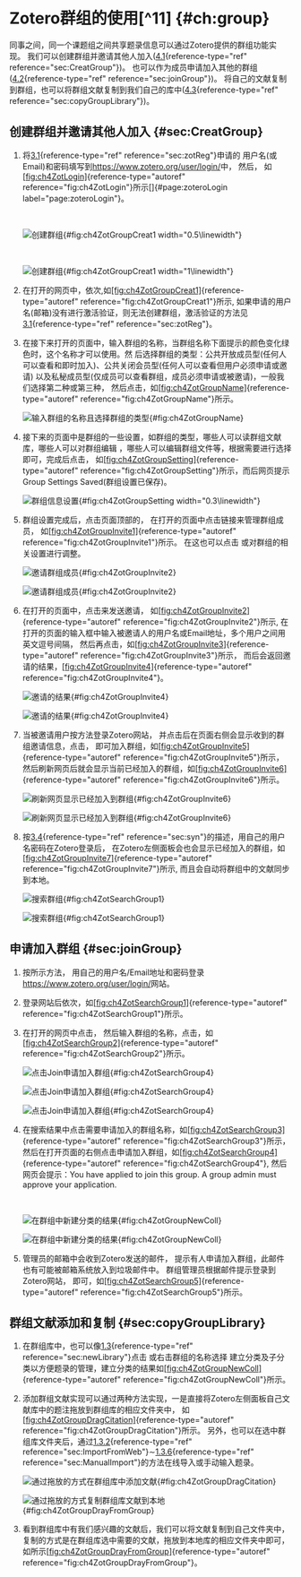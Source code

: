 # Zotero群组的使用[^11] {#ch:group}

同事之间，同一个课题组之间共享题录信息可以通过Zotero提供的群组功能实现。
我们可以创建群组并邀请其他人加入([4.1](#sec:CreatGroup){reference-type="ref"
reference="sec:CreatGroup"})。
也可以作为成员申请加入其他的群组([4.2](#sec:joinGroup){reference-type="ref"
reference="sec:joinGroup"})。
将自己的文献复制到群组，也可以将群组文献复制到我们自己的库中([4.3](#sec:copyGroupLibrary){reference-type="ref"
reference="sec:copyGroupLibrary"})。

## 创建群组并邀请其他人加入 {#sec:CreatGroup}

1.  将[3.1](#sec:zotReg){reference-type="ref"
    reference="sec:zotReg"}申请的
    用户名(或Email)和密码填写到<https://www.zotero.org/user/login/>中，
    然后，
    如[\[fig:ch4ZotLogin\]](#fig:ch4ZotLogin){reference-type="autoref"
    reference="fig:ch4ZotLogin"}所示[]{#page:zoteroLogin
    label="page:zoteroLogin"}。

     

    ![创建群组](ch4ZotLogin){#fig:ch4ZotGroupCreat1
    width="0.5\\linewidth"}

     

    ![创建群组](ch4ZotGroupCreat1){#fig:ch4ZotGroupCreat1
    width="1\\linewidth"}

2.  在打开的网页中，依次,如[\[fig:ch4ZotGroupCreat1\]](#fig:ch4ZotGroupCreat1){reference-type="autoref"
    reference="fig:ch4ZotGroupCreat1"}所示,
    如果申请的用户名(邮箱)没有进行激活验证，则无法创建群组，激活验证的方法见[3.1](#sec:zotReg){reference-type="ref"
    reference="sec:zotReg"}。

3.  在接下来打开的页面中，输入群组的名称，当群组名称下面提示的颜色变化绿色时，这个名称才可以使用。然
    后选择群组的类型：公共开放成员型(任何人可以查看和即时加入)、公共关闭会员型(任何人可以查看但用户必须申请或邀请)
    以及私秘成员型(仅成员可以查看群组，成员必须申请或被邀请)，一般我们选择第二种或第三种，
    然后点击，如[\[fig:ch4ZotGroupName\]](#fig:ch4ZotGroupName){reference-type="autoref"
    reference="fig:ch4ZotGroupName"}所示。

    ![输入群组的名称且选择群组的类型](ch4ZotGroupName){#fig:ch4ZotGroupName}

4.  接下来的页面中是群组的一些设置，如群组的类型，哪些人可以读群组文献库，哪些人可以对群组编辑
    ，哪些人可以编辑群组文件等，根据需要进行选择即可，完成后点击，
    如[\[fig:ch4ZotGroupSetting\]](#fig:ch4ZotGroupSetting){reference-type="autoref"
    reference="fig:ch4ZotGroupSetting"}所示，而后网页提示Group Settings
    Saved(群组设置已保存)。

    ![群组信息设置](ch4ZotGroupSetting){#fig:ch4ZotGroupSetting
    width="0.3\\linewidth"}

5.  群组设置完成后，点击页面顶部的，
    在打开的页面中点击链接来管理群组成员，
    如[\[fig:ch4ZotGroupInvite1\]](#fig:ch4ZotGroupInvite1){reference-type="autoref"
    reference="fig:ch4ZotGroupInvite1"}所示。 在这也可以点击
    或对群组的相关设置进行调整。

    ![邀请群组成员](ch4ZotGroupInvite1){#fig:ch4ZotGroupInvite2}

    ![邀请群组成员](ch4ZotGroupInvite2){#fig:ch4ZotGroupInvite2}

6.  在打开的页面中，点击来发送邀请，
    如[\[fig:ch4ZotGroupInvite2\]](#fig:ch4ZotGroupInvite2){reference-type="autoref"
    reference="fig:ch4ZotGroupInvite2"}所示,
    在打开的页面的输入框中输入被邀请人的用户名或Email地址，多个用户之间用英文逗号间隔，
    然后再点击，如[\[fig:ch4ZotGroupInvite3\]](#fig:ch4ZotGroupInvite3){reference-type="autoref"
    reference="fig:ch4ZotGroupInvite3"}所示，
    而后会返回邀请的结果，[\[fig:ch4ZotGroupInvite4\]](#fig:ch4ZotGroupInvite4){reference-type="autoref"
    reference="fig:ch4ZotGroupInvite4"}。

    ![邀请的结果](ch4ZotGroupInvite3){#fig:ch4ZotGroupInvite4}

    ![邀请的结果](ch4ZotGroupInvite4){#fig:ch4ZotGroupInvite4}

7.  当被邀请用户按方法登录Zotero网站，
    并点击后在页面右侧会显示收到的群组邀请信息，点击，
    即可加入群组，如[\[fig:ch4ZotGroupInvite5\]](#fig:ch4ZotGroupInvite5){reference-type="autoref"
    reference="fig:ch4ZotGroupInvite5"}所示，
    然后刷新网页后就会显示当前已经加入的群组，如[\[fig:ch4ZotGroupInvite6\]](#fig:ch4ZotGroupInvite6){reference-type="autoref"
    reference="fig:ch4ZotGroupInvite6"}所示。

    ![刷新网页显示已经加入到群组](ch4ZotGroupInvite5){#fig:ch4ZotGroupInvite6}

    ![刷新网页显示已经加入到群组](ch4ZotGroupInvite6){#fig:ch4ZotGroupInvite6}

8.  按[3.4](#sec:syn){reference-type="ref"
    reference="sec:syn"}的描述，用自己的用户名密码在Zotero登录后，
    在Zotero左侧面板会也会显示已经加入的群组，如[\[fig:ch4ZotGroupInvite7\]](#fig:ch4ZotGroupInvite7){reference-type="autoref"
    reference="fig:ch4ZotGroupInvite7"}所示,
    而且会自动将群组中的文献同步到本地。

    ![搜索群组](ch4ZotGroupInvite7){#fig:ch4ZotSearchGroup1}

    ![搜索群组](ch4ZotSearchGroup1){#fig:ch4ZotSearchGroup1}

## 申请加入群组 {#sec:joinGroup}

1.  按所示方法，
    用自己的用户名/Email地址和密码登录<https://www.zotero.org/user/login/>网站。

2.  登录网站后依次，如[\[fig:ch4ZotSearchGroup1\]](#fig:ch4ZotSearchGroup1){reference-type="autoref"
    reference="fig:ch4ZotSearchGroup1"}所示。

3.  在打开的网页中点击，
    然后输入群组的名称，点击，如[\[fig:ch4ZotSearchGroup2\]](#fig:ch4ZotSearchGroup2){reference-type="autoref"
    reference="fig:ch4ZotSearchGroup2"}所示。

    ![点击Join申请加入群组](ch4ZotSearchGroup2){#fig:ch4ZotSearchGroup4}

    ![点击Join申请加入群组](ch4ZotSearchGroup3){#fig:ch4ZotSearchGroup4}

    ![点击Join申请加入群组](ch4ZotSearchGroup4){#fig:ch4ZotSearchGroup4}

4.  在搜索结果中点击需要申请加入的群组名称，如[\[fig:ch4ZotSearchGroup3\]](#fig:ch4ZotSearchGroup3){reference-type="autoref"
    reference="fig:ch4ZotSearchGroup3"}所示，
    然后在打开页面的右侧点击申请加入群组，如[\[fig:ch4ZotSearchGroup4\]](#fig:ch4ZotSearchGroup4){reference-type="autoref"
    reference="fig:ch4ZotSearchGroup4"}, 然后网页会提示：You have
    applied to join this group. A group admin must approve your
    application.

     

    ![在群组中新建分类的结果](ch4ZotSearchGroup5){#fig:ch4ZotGroupNewColl}

    ![在群组中新建分类的结果](ch4ZotGroupNewColl){#fig:ch4ZotGroupNewColl}

5.  管理员的邮箱中会收到Zotero发送的邮件，
    提示有人申请加入群组，此邮件也有可能被邮箱系统放入到垃圾邮件中。
    群组管理员根据邮件提示登录到Zotero网站，
    即可，如[\[fig:ch4ZotSearchGroup5\]](#fig:ch4ZotSearchGroup5){reference-type="autoref"
    reference="fig:ch4ZotSearchGroup5"}所示。

## 群组文献添加和复制 {#sec:copyGroupLibrary}

1.  在群组库中，也可以像[1.3](#sec:newLibrary){reference-type="ref"
    reference="sec:newLibrary"}点击 或右击群组的名称选择
    建立分类及子分类以方便题录的管理，建立分类的结果如[\[fig:ch4ZotGroupNewColl\]](#fig:ch4ZotGroupNewColl){reference-type="autoref"
    reference="fig:ch4ZotGroupNewColl"}所示。

2.  添加群组文献实现可以通过两种方法实现，一是直接将Zotero左侧面板自己文献库中的题注拖放到群组库的相应文件夹中，
    如[\[fig:ch4ZotGroupDragCitation\]](#fig:ch4ZotGroupDragCitation){reference-type="autoref"
    reference="fig:ch4ZotGroupDragCitation"}所示。
    另外，也可以在选中群组库文件夹后，通过[1.3.2](#sec:ImportFromWeb){reference-type="ref"
    reference="sec:ImportFromWeb"}$\sim$[1.3.6](#sec:ManualImport){reference-type="ref"
    reference="sec:ManualImport"}的方法在线导入或手动输入题录。

    ![通过拖放的方式在群组库中添加文献](ch4ZotGroupDragCitation){#fig:ch4ZotGroupDragCitation}

    ![通过拖放的方式复制群组库文献到本地](ch4ZotGroupDrayFromGroup){#fig:ch4ZotGroupDrayFromGroup}

3.  看到群组库中有我们感兴趣的文献后，我们可以将文献复制到自己文件夹中，
    复制的方式是在群组库选中需要的文献，拖放到本地库的相应文件夹中即可，
    如所示[\[fig:ch4ZotGroupDrayFromGroup\]](#fig:ch4ZotGroupDrayFromGroup){reference-type="autoref"
    reference="fig:ch4ZotGroupDrayFromGroup"}。

